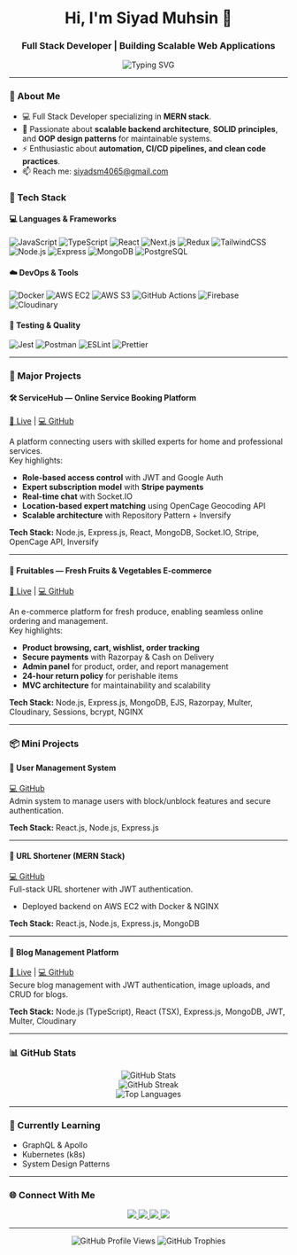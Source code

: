 <h1 align="center">Hi, I'm Siyad Muhsin 👋</h1>
<h3 align="center">Full Stack Developer | Building Scalable Web Applications</h3>

<p align="center">
  <img src="https://readme-typing-svg.herokuapp.com?font=Fira+Code&weight=500&size=20&duration=3000&pause=1000&center=true&vCenter=true&width=435&lines=MERN+Stack+Engineer;TypeScript+Enthusiast;DevOps+Learner;Open+Source+Contributor" alt="Typing SVG" />
</p>

---

### 🚀 About Me

- 💻 Full Stack Developer specializing in **MERN stack**.
- 🧠 Passionate about **scalable backend architecture**, **SOLID principles**, and **OOP design patterns** for maintainable systems.
- ⚡ Enthusiastic about **automation, CI/CD pipelines, and clean code practices**.
- 📫 Reach me: [siyadsm4065@gmail.com](mailto:siyadsm4065@gmail.com)

### 🧰 Tech Stack

#### 💻 Languages & Frameworks

![JavaScript](https://img.shields.io/badge/JavaScript-F7DF1E?logo=javascript&logoColor=000)
![TypeScript](https://img.shields.io/badge/TypeScript-3178C6?logo=typescript&logoColor=white)
![React](https://img.shields.io/badge/React-20232a?logo=react)
![Next.js](https://img.shields.io/badge/Next.js-000000?logo=next.js)
![Redux](https://img.shields.io/badge/Redux-764ABC?logo=redux)
![TailwindCSS](https://img.shields.io/badge/Tailwind-06B6D4?logo=tailwindcss)
![Node.js](https://img.shields.io/badge/Node.js-339933?logo=node.js)
![Express](https://img.shields.io/badge/Express-000?logo=express&logoColor=white)
![MongoDB](https://img.shields.io/badge/MongoDB-47A248?logo=mongodb)
![PostgreSQL](https://img.shields.io/badge/PostgreSQL-336791?logo=postgresql)

#### ☁️ DevOps & Tools

![Docker](https://img.shields.io/badge/Docker-2496ED?logo=docker)
![AWS EC2](https://img.shields.io/badge/AWS_EC2-FF9900?logo=amazonaws)
![AWS S3](https://img.shields.io/badge/AWS_S3-569A31?logo=amazonaws)
![GitHub Actions](https://img.shields.io/badge/CI/CD-blue?logo=githubactions)
![Firebase](https://img.shields.io/badge/Firebase-FFCA28?logo=firebase)
![Cloudinary](https://img.shields.io/badge/Cloudinary-3448C5?logo=cloudinary)

#### 🧪 Testing & Quality

![Jest](https://img.shields.io/badge/Jest-C21325?logo=jest&logoColor=white)
![Postman](https://img.shields.io/badge/Postman-FF6C37?logo=postman&logoColor=white)
![ESLint](https://img.shields.io/badge/ESLint-4B32C3?logo=eslint&logoColor=white)
![Prettier](https://img.shields.io/badge/Prettier-F7B93E?logo=prettier&logoColor=white)

---

### 📂 Major Projects

#### 🛠 ServiceHub — Online Service Booking Platform  
[🔗 Live](https://servicehubclient.siyad.fun/) | [💻 GitHub](https://github.com/siyadMuhsin/serviceHub)

A platform connecting users with skilled experts for home and professional services.  
Key highlights:  
- **Role-based access control** with JWT and Google Auth  
- **Expert subscription model** with **Stripe payments**  
- **Real-time chat** with Socket.IO  
- **Location-based expert matching** using OpenCage Geocoding API  
- **Scalable architecture** with Repository Pattern + Inversify  

**Tech Stack:** Node.js, Express.js, React, MongoDB, Socket.IO, Stripe, OpenCage API, Inversify

---

#### 🍎 Fruitables — Fresh Fruits & Vegetables E-commerce  
[🔗 Live](https://siyadmuhsin.zapto.org/) | [💻 GitHub](https://github.com/siyadMuhsin/Fruitable/tree/main)

An e-commerce platform for fresh produce, enabling seamless online ordering and management.  
Key highlights:  
- **Product browsing, cart, wishlist, order tracking**  
- **Secure payments** with Razorpay & Cash on Delivery  
- **Admin panel** for product, order, and report management  
- **24-hour return policy** for perishable items  
- **MVC architecture** for maintainability and scalability  

**Tech Stack:** Node.js, Express.js, MongoDB, EJS, Razorpay, Multer, Cloudinary, Sessions, bcrypt, NGINX

---

### 📦 Mini Projects

#### 👥 User Management System  
[💻 GitHub](https://github.com/siyadMuhsin/UserManagment-Mern)  
Admin system to manage users with block/unblock features and secure authentication.  

**Tech Stack:** React.js, Node.js, Express.js

---

#### 🔗 URL Shortener (MERN Stack)  
[💻 GitHub](https://github.com/siyadMuhsin/urlShortner-mechineTask)  
Full-stack URL shortener with JWT authentication.  
- Deployed backend on AWS EC2 with Docker & NGINX  

**Tech Stack:** React.js, Node.js, Express.js, MongoDB

---

#### 📝 Blog Management Platform  
[🔗 Live](https://mern-blog-platform-eight.vercel.app/) | [💻 GitHub](https://github.com/siyadMuhsin/mern-blog-platform)  
Secure blog management with JWT authentication, image uploads, and CRUD for blogs.  

**Tech Stack:** Node.js (TypeScript), React (TSX), Express.js, MongoDB, JWT, Multer, Cloudinary

---


### 📊 GitHub Stats

<p align="center">
  <img src="https://github-readme-stats.vercel.app/api?username=siyadmuhsin&show_icons=true&theme=radical" alt="GitHub Stats" />
  <br />
  <img src="https://streak-stats.demolab.com?user=siyadmuhsin&theme=radical&hide_border=false" alt="GitHub Streak" />
  <br />
  <img src="https://github-readme-stats.vercel.app/api/top-langs/?username=siyadmuhsin&layout=compact&theme=radical" alt="Top Languages" />
</p>

---

### 🌱 Currently Learning

- GraphQL & Apollo
- Kubernetes (k8s)
- System Design Patterns

---

### 🌐 Connect With Me

<p align="center">
  <a href="https://www.linkedin.com/in/siyad-muhsin/" target="_blank">
    <img src="https://img.shields.io/badge/LinkedIn-%230077B5.svg?&style=for-the-badge&logo=linkedin&logoColor=white" />
  </a>
  <a href="https://medium.com/@siyadsm4065" target="_blank">
    <img src="https://img.shields.io/badge/Medium-black?style=for-the-badge&logo=medium" />
  </a>
  <a href="https://leetcode.com/u/SiyadMuhsin/" target="_blank">
    <img src="https://img.shields.io/badge/LeetCode-FFA116?style=for-the-badge&logo=leetcode&logoColor=black" />
  </a>
  <a href="https://www.instagram.com/s.iyadee/" target="_blank">
    <img src="https://img.shields.io/badge/Instagram-E4405F?style=for-the-badge&logo=instagram&logoColor=white" />
  </a>
</p>

---

<p align="center">
  <img src="https://komarev.com/ghpvc/?username=siyadmuhsin&style=flat-square&color=blue" alt="GitHub Profile Views" />
  <img src="https://github-profile-trophy.vercel.app/?username=siyadmuhsin&theme=radical&margin-w=10&no-frame=true" alt="GitHub Trophies" />
</p>
